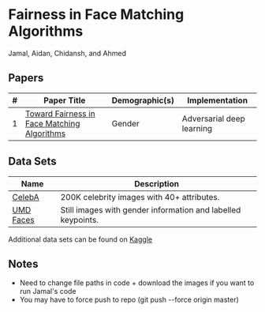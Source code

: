 # Fairness in Face Matching Algorithms
Jamal, Aidan, Chidansh, and Ahmed

## Papers
| # 	| Paper Title                                 	| Demographic(s) 	| Implementation            	|
|---	|---------------------------------------------	|----------------	|---------------------------	|
| 1 	| [Toward Fairness in Face Matching Algorithms](https://wp.comminfo.rutgers.edu/vsingh/wp-content/uploads/sites/110/2019/09/Workshop_paper_CameraReady.pdf) 	| Gender         	| Adversarial deep learning 	|


## Data Sets
| Name      	| Description                                                  	|
|-----------	|--------------------------------------------------------------	|
| [CelebA](http://mmlab.ie.cuhk.edu.hk/projects/CelebA.html)    	| 200K celebrity images with 40+ attributes.                   	|
| [UMD Faces](https://www.umdfaces.io/) 	| Still images with gender information and labelled keypoints. 	|

Additional data sets can be found on [Kaggle](https://www.kaggle.com/c/deepfake-detection-challenge/discussion/121594)

## Notes
- Need to change file paths in code + download the images if you want to run Jamal's code
- You may have to force push to repo (git push --force origin master)
